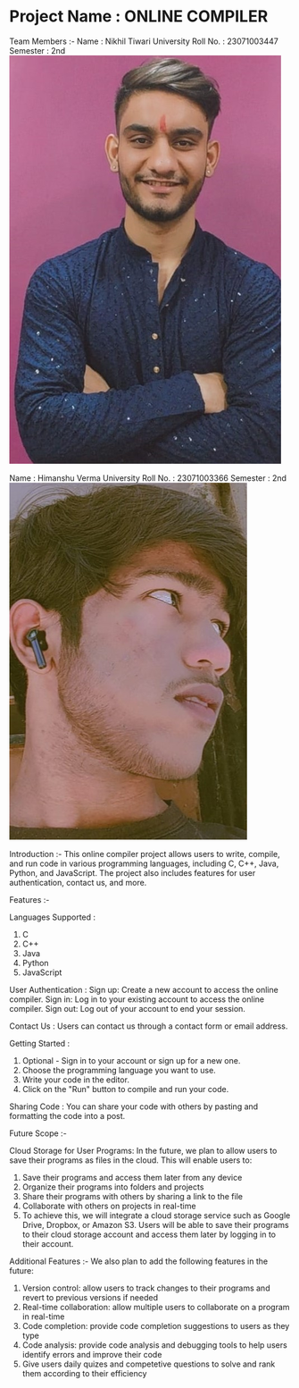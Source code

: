 # Project Name : ONLINE COMPILER

Team Members :-
Name : Nikhil Tiwari 
University Roll No. : 23071003447
Semester : 2nd
![Image Description](./client-side/src/images/nikhil.jpeg.jpg)

Name : Himanshu Verma 
University Roll No. : 23071003366
Semester : 2nd
![Image Description](./client-side/src/images/himanshu.jpg)

Introduction :-
This online compiler project allows users to write, compile, and run code in various programming languages, including C, C++, Java, Python, and JavaScript. The project also includes features for user authentication, contact us, and more.

Features :-

Languages Supported :
1. C
2. C++
3. Java
4. Python
5. JavaScript

User Authentication :
Sign up: Create a new account to access the online compiler.
Sign in: Log in to your existing account to access the online compiler.
Sign out: Log out of your account to end your session.

Contact Us :
Users can contact us through a contact form or email address.

Getting Started :
1. Optional - Sign in to your account or sign up for a new one.
2. Choose the programming language you want to use.
3. Write your code in the editor.
4. Click on the "Run" button to compile and run your code.

Sharing Code :
You can share your code with others by pasting and formatting the code into a post.

Future Scope :-

Cloud Storage for User Programs:
In the future, we plan to allow users to save their programs as files in the cloud. This will enable users to:

1. Save their programs and access them later from any device
2. Organize their programs into folders and projects
3. Share their programs with others by sharing a link to the file
4. Collaborate with others on projects in real-time
5. To achieve this, we will integrate a cloud storage service such as Google Drive, Dropbox, or Amazon S3. Users will be able to save their programs to their cloud storage account and access them later by logging in to their account.

Additional Features :-
We also plan to add the following features in the future:

1. Version control: allow users to track changes to their programs and revert to previous versions if needed
2. Real-time collaboration: allow multiple users to collaborate on a program in real-time
3. Code completion: provide code completion suggestions to users as they type
4. Code analysis: provide code analysis and debugging tools to help users identify errors and improve their code
5. Give users daily quizes and competetive questions to solve and rank  them according to their efficiency